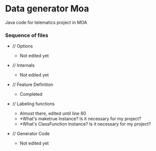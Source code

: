 # Data generator Moa
Java code for telematics project in MOA

### Sequence of files
- // Options
   - Not edited yet
    
- // Internals
   - Not edited yet
    
- // Feature Definition 
    - Completed

- // Labeling functions
    - Almost there, edited until line 60
    - *What's maketrue Instance? Is it necessary for my project?
    - *What's ClassFunction Instance? Is it necessary for my project? 
    
- // Generator Code
   - Not edited yet
